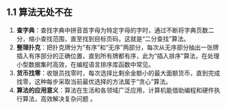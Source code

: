 ## 1.1 算法无处不在

1. **查字典**：查找字典中拼音首字母为特定字母的字时，通过不断将字典页数二分，缩小查找范围，直至找到目标页码，这就是“二分查找”算法。
2. **整理扑克**：把扑克牌分为“有序”和“无序”两部分，每次从无序部分抽出一张牌插入有序部分的正确位置，直到所有牌都有序，此为“插入排序”算法，在处理小型数据集时高效，在编程语言排序库函数中常见。
3. **货币找零**：收银员找零时，每次选择比剩余金额小的最大面额货币，直到完成找零，这种每步采取当前最优选择的方法属于“贪心”算法。
4. **算法的应用意义**：算法在生活和各领域广泛应用，计算机能借助编程和硬件执行算法，高效解决复杂问题 。
